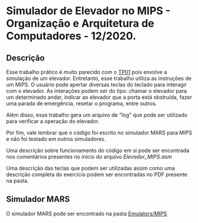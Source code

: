 # Simulador de Elevador no MIPS - Organização e Arquitetura de Computadores - 12/2020.
 
## Descrição
 
Esse trabalho prático é muito parecido com o [TP01](https://github.com/mmussatto/EngComp/tree/master/OrgArq/TP01) pois envolve a simulação de um elevador. Entretanto, esse trabalho utiliza as instruções de um MIPS. O usuário pode apertar diversas teclas do teclado para interagir com o elevador. As interações podem ser do tipo: chamar o elevador para um determinado andar, indicar ao elevador que a porta está obstruída, fazer uma parada de emergência, resetar o programa, entre outros.
 
Além disso, esse trabalho gera um arquivo de "log" que pode ser utilizado para verificar a operação do elevador.
 
Por fim, vale lembrar que o código foi escrito no simulador MARS para MIPS e não foi testado em outros simuladores.
 
Uma descrição sobre funcionamento do código em si pode ser encontrada nos comentários presentes no início do arquivo *Elevador_MIPS.asm*
 
Uma descrição das teclas que podem ser utilizadas assim como uma descrição completa do exercício podem ser encontradas no PDF presente na pasta.
 
 
## Simulador MARS
 
O simulador MARS pode ser encontrado na pasta [Emulators/MIPS](https://github.com/mmussatto/EngComp/tree/master/OrgArq/Emulators/MIPS)


